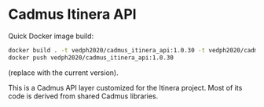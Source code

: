 # Cadmus Itinera API

Quick Docker image build:

```bash
docker build . -t vedph2020/cadmus_itinera_api:1.0.30 -t vedph2020/cadmus_itinera_api:latest
docker push vedph2020/cadmus_itinera_api:1.0.30
```

(replace with the current version).

This is a Cadmus API layer customized for the Itinera project. Most of its code is derived from shared Cadmus libraries.
